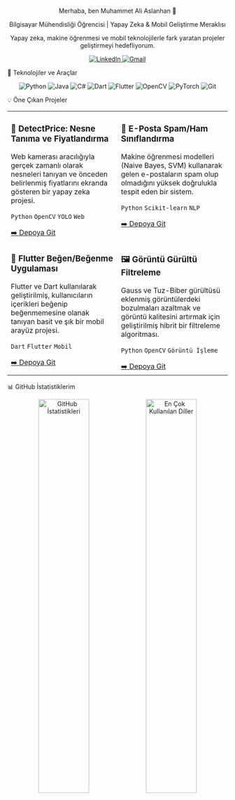 <div align="center">

Merhaba, ben Muhammet Ali Aslanhan 👋

Bilgisayar Mühendisliği Öğrencisi | Yapay Zeka & Mobil Geliştirme Meraklısı

<p>Yapay zeka, makine öğrenmesi ve mobil teknolojilerle fark yaratan projeler geliştirmeyi hedefliyorum.</p>

<div>
<a href="https://www.google.com/search?q=https://www.linkedin.com/in/muhammet-ali-aslanhan-/" target="_blank">
<img src="https://www.google.com/search?q=https://img.shields.io/badge/LinkedIn-0077B5%3Fstyle%3Dfor-the-badge%26logo%3Dlinkedin%26logoColor%3Dwhite" alt="LinkedIn"/>
</a>
<a href="mailto:maliaslanhan68@gmail.com">
<img src="https://img.shields.io/badge/Gmail-D14836?style=for-the-badge&logo=gmail&logoColor=white" alt="Gmail"/>
</a>
</div>

</div>

🚀 Teknolojiler ve Araçlar

<p align="center">
<img src="https://www.google.com/search?q=https://img.shields.io/badge/Python-3776AB%3Fstyle%3Dfor-the-badge%26logo%3Dpython%26logoColor%3Dwhite" alt="Python"/>
<img src="https://www.google.com/search?q=https://img.shields.io/badge/Java-ED8B00%3Fstyle%3Dfor-the-badge%26logo%3Djava%26logoColor%3Dwhite" alt="Java"/>
<img src="https://www.google.com/search?q=https://img.shields.io/badge/C%2523-239120%3Fstyle%3Dfor-the-badge%26logo%3Dc-sharp%26logoColor%3Dwhite" alt="C#"/>
<img src="https://www.google.com/search?q=https://img.shields.io/badge/Dart-0175C2%3Fstyle%3Dfor-the-badge%26logo%3Ddart%26logoColor%3Dwhite" alt="Dart"/>
<img src="https://img.shields.io/badge/Flutter-02569B?style=for-the-badge&logo=flutter&logoColor=white" alt="Flutter"/>
<img src="https://www.google.com/search?q=https://img.shields.io/badge/OpenCV-5C3EE8%3Fstyle%3Dfor-the-badge%26logo%3Dopencv%26logoColor%3Dwhite" alt="OpenCV"/>
<img src="https://img.shields.io/badge/PyTorch-EE4C2C?style=for-the-badge&logo=pytorch&logoColor=white" alt="PyTorch"/>
<img src="https://www.google.com/search?q=https://img.shields.io/badge/Git-F05032%3Fstyle%3Dfor-the-badge%26logo%3Dgit%26logoColor%3Dwhite" alt="Git"/>
</p>

💡 Öne Çıkan Projeler

<table width="100%">
<tr>
<td width="50%" valign="top">
<h3>🧠 DetectPrice: Nesne Tanıma ve Fiyatlandırma</h3>
<p>Web kamerası aracılığıyla gerçek zamanlı olarak nesneleri tanıyan ve önceden belirlenmiş fiyatlarını ekranda gösteren bir yapay zeka projesi.</p>
<p>
<code>Python</code> <code>OpenCV</code> <code>YOLO</code> <code>Web</code>
</p>
<a href="https://www.google.com/search?q=https://github.com/muhametaliaslanhan/DetectPrice">➡️ Depoya Git</a>
</td>
<td width="50%" valign="top">
<h3>📧 E-Posta Spam/Ham Sınıflandırma</h3>
<p>Makine öğrenmesi modelleri (Naive Bayes, SVM) kullanarak gelen e-postaların spam olup olmadığını yüksek doğrulukla tespit eden bir sistem.</p>
<p>
<code>Python</code> <code>Scikit-learn</code> <code>NLP</code>
</p>
<a href="https://www.google.com/search?q=https://github.com/muhametaliaslanhan/E-Posta-Spam-mi-Ham-mi">➡️ Depoya Git</a>
</td>
</tr>
<tr>
<td width="50%" valign="top">
<h3>📱 Flutter Beğen/Beğenme Uygulaması</h3>
<p>Flutter ve Dart kullanılarak geliştirilmiş, kullanıcıların içerikleri beğenip beğenmemesine olanak tanıyan basit ve şık bir mobil arayüz projesi.</p>
<p>
<code>Dart</code> <code>Flutter</code> <code>Mobil</code>
</p>
<a href="https://www.google.com/search?q=https://github.com/muhametaliaslanhan/Mobil_Programlama">➡️ Depoya Git</a>
</td>
<td width="50%" valign="top">
<h3>🖼️ Görüntü Gürültü Filtreleme</h3>
<p>Gauss ve Tuz-Biber gürültüsü eklenmiş görüntülerdeki bozulmaları azaltmak ve görüntü kalitesini artırmak için geliştirilmiş hibrit bir filtreleme algoritması.</p>
<p>
<code>Python</code> <code>OpenCV</code> <code>Görüntü İşleme</code>
</p>
<a href="https://www.google.com/search?q=https://github.com/muhametaliaslanhan/Gauss-ve-Tuz-Biber-Fitreleme">➡️ Depoya Git</a>
</td>
</tr>
</table>

📊 GitHub İstatistiklerim

<p align="center">
<img width="48%" src="https://www.google.com/search?q=https://github-readme-stats.vercel.app/api%3Fusername%3Dmuhametaliaslanhan%26show_icons%3Dtrue%26locale%3Dtr%26theme%3Dtokyonight" alt="GitHub İstatistikleri" />
<img width="48%" src="https://www.google.com/search?q=https://github-readme-stats.vercel.app/api/top-langs/%3Fusername%3Dmuhametaliaslanhan%26layout%3Dcompact%26locale%3Dtr%26theme%3Dtokyonight" alt="En Çok Kullanılan Diller" />
</p>
